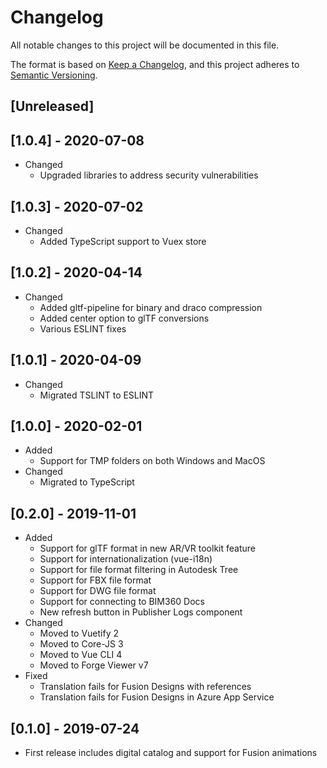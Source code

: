 # Changelog

All notable changes to this project will be documented in this file.

The format is based on [Keep a Changelog](https://keepachangelog.com/en/1.0.0/),
and this project adheres to [Semantic Versioning](https://semver.org/spec/v2.0.0.html).

## [Unreleased]

## [1.0.4] - 2020-07-08

- Changed
  - Upgraded libraries to address security vulnerabilities

## [1.0.3] - 2020-07-02

- Changed
  - Added TypeScript support to Vuex store

## [1.0.2] - 2020-04-14

- Changed
  - Added gltf-pipeline for binary and draco compression
  - Added center option to glTF conversions
  - Various ESLINT fixes

## [1.0.1] - 2020-04-09

- Changed
  - Migrated TSLINT to ESLINT

## [1.0.0] - 2020-02-01

- Added
  - Support for TMP folders on both Windows and MacOS
- Changed
  - Migrated to TypeScript

## [0.2.0] - 2019-11-01

- Added
  - Support for glTF format in new AR/VR toolkit feature
  - Support for internationalization (vue-i18n)
  - Support for file format filtering in Autodesk Tree
  - Support for FBX file format
  - Support for DWG file format
  - Support for connecting to BIM360 Docs
  - New refresh button in Publisher Logs component
- Changed
  - Moved to Vuetify 2
  - Moved to Core-JS 3
  - Moved to Vue CLI 4
  - Moved to Forge Viewer v7
- Fixed
  - Translation fails for Fusion Designs with references
  - Translation fails for Fusion Designs in Azure App Service

## [0.1.0] - 2019-07-24

- First release includes digital catalog and support for Fusion animations
